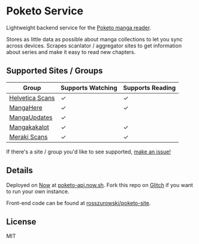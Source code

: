 Poketo Service
============

Lightweight backend service for the [Poketo manga reader](https://poketo.site).

Stores as little data as possible about manga collections to let you sync across devices. Scrapes scanlator / aggregator sites to get information about series and make it easy to read new chapters.

Supported Sites / Groups
------------------------

Group  | Supports Watching | Supports Reading
-------|-------------------|-----------------
[Helvetica Scans](http://helveticascans.com/) | ✓ | ✓ |
[MangaHere](http://www.mangahere.cc/) | ✓ | ✓ |
[MangaUpdates](http://mangaupdates.com/) | ✓ | |
[Mangakakalot](http://mangakakalot.com) | ✓ | ✓ |
[Meraki Scans](http://merakiscans.com/) | ✓ | ✓ |

If there's a site / group you'd like to see supported, [make an issue!](https://github.com/rosszurowski/poketo-service/issues/new)

Details
-------

Deployed on [Now](https://now.sh) at [poketo-api.now.sh](https://poketo-api.now.sh). Fork this repo on [Glitch](https://glitch.me) if you want to run your own instance.

Front-end code can be found at [rosszurowski/poketo-site](https://github.com/rosszurowski/poketo-site).


License
-------

MIT
